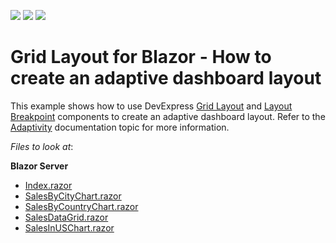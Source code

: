 <!-- default badges list -->
![](https://img.shields.io/endpoint?url=https://codecentral.devexpress.com/api/v1/VersionRange/310564886/22.1.2%2B)
[![](https://img.shields.io/badge/Open_in_DevExpress_Support_Center-FF7200?style=flat-square&logo=DevExpress&logoColor=white)](https://supportcenter.devexpress.com/ticket/details/T946986)
[![](https://img.shields.io/badge/📖_How_to_use_DevExpress_Examples-e9f6fc?style=flat-square)](https://docs.devexpress.com/GeneralInformation/403183)
<!-- default badges end -->

# Grid Layout for Blazor - How to create an adaptive dashboard layout

This example shows how to use DevExpress [Grid Layout](https://docs.devexpress.com/Blazor/DevExpress.Blazor.DxGridLayout) and [Layout Breakpoint](https://docs.devexpress.com/Blazor/DevExpress.Blazor.DxLayoutBreakpoint) components to create an adaptive dashboard layout. Refer to the [Adaptivity](https://docs.devexpress.com/Blazor/DevExpress.Blazor.DxGridLayout#adaptivity) documentation topic for more information.

<!-- default file list -->
*Files to look at*:

**Blazor Server**
* [Index.razor](./CS/DxGridLayoutAdaptivity.Server/Pages/Index.razor)
* [SalesByCityChart.razor](./CS/DxGridLayoutAdaptivity.Server/Components/SalesByCityChart.razor)
* [SalesByCountryChart.razor](./CS/DxGridLayoutAdaptivity.Server/Components/SalesByCountryChart.razor)
* [SalesDataGrid.razor](./CS/DxGridLayoutAdaptivity.Server/Components/SalesDataGrid.razor)
* [SalesInUSChart.razor](./CS/DxGridLayoutAdaptivity.Server/Components/SalesInUSChart.razor)
<!-- default file list end -->
